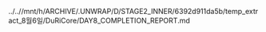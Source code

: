 ../..//mnt/h/ARCHIVE/.UNWRAP/D/STAGE2_INNER/6392d911da5b/temp_extract_8월6일/DuRiCore/DAY8_COMPLETION_REPORT.md